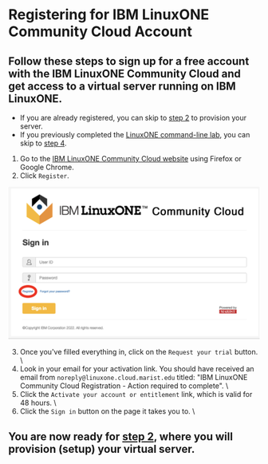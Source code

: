 # Registering for IBM LinuxONE Community Cloud Account
## Follow these steps to sign up for a free account with the IBM LinuxONE Community Cloud and get access to a virtual server running on IBM LinuxONE.
* If you are already registered, you can skip to [step 2](./2_provision.md) to provision your server. 
* If you previously completed the [LinuxONE command-line lab](https://github.com/jacobemery/linux1-lab/tree/general), you can skip to [step 4](./4_run_playbooks.md).
1) Go to the [IBM LinuxONE Community Cloud website](https://linuxone.cloud.marist.edu/#/login) using Firefox or Google Chrome.
2) Click `Register`.

![register](../images/register.png)

3) Once you've filled everything in, click on the `Request your trial` button. \
4) Look in your email for your activation link. You should have received an email from `noreply@linuxone.cloud.marist.edu` titled: "IBM LinuxONE Community Cloud Registration - Action required to complete". \
5) Click the `Activate your account or entitlement` link, which is valid for 48 hours. \
6) Click the `Sign in` button on the page it takes you to. \
## You are now ready for [step 2](./2_provision.md), where you will provision (setup) your virtual server.